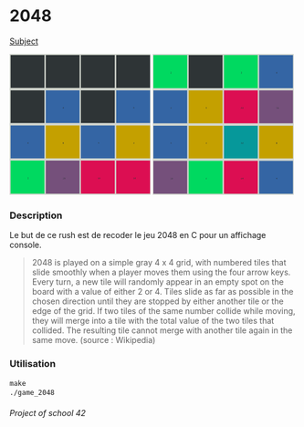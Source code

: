 2048
====

[Subject](../master/wong_kar_wai.pdf)

<img src="https://raw.githubusercontent.com/vchaillo/2048/master/doc/screenshots/Screenshot_20170213_081429.png" width="49%"/>
<img src="https://raw.githubusercontent.com/vchaillo/2048/master/doc/screenshots/Screenshot_20170213_080901.png" width="49%"/>

### Description

Le but de ce rush est de recoder le jeu 2048 en C pour un affichage console.

> 2048 is played on a simple gray 4 x 4 grid, with numbered tiles that slide smoothly
> when a player moves them using the four arrow keys. Every turn, a new tile will randomly
> appear in an empty spot on the board with a value of either 2 or 4. Tiles slide as far as
> possible in the chosen direction until they are stopped by either another tile or the edge
> of the grid. If two tiles of the same number collide while moving, they will merge into a
> tile with the total value of the two tiles that collided. The resulting tile cannot merge with
> another tile again in the same move. (source : Wikipedia)

### Utilisation

```
make
./game_2048
```

###### Project of school 42
